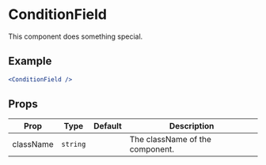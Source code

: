 # ConditionField

This component does something special.

## Example

```jsx
<ConditionField />
```

## Props

| Prop      | Type     | Default | Description                     |
| --------- | -------- | ------- | ------------------------------- |
| className | `string` |         | The className of the component. |
